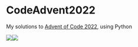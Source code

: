 # CodeAdvent2022

My solutions to [Advent of Code 2022](https://adventofcode.com/2022), using Python

![](https://img.shields.io/badge/day%20📅-6-blue)![](https://img.shields.io/badge/stars%20⭐-12-yellow)